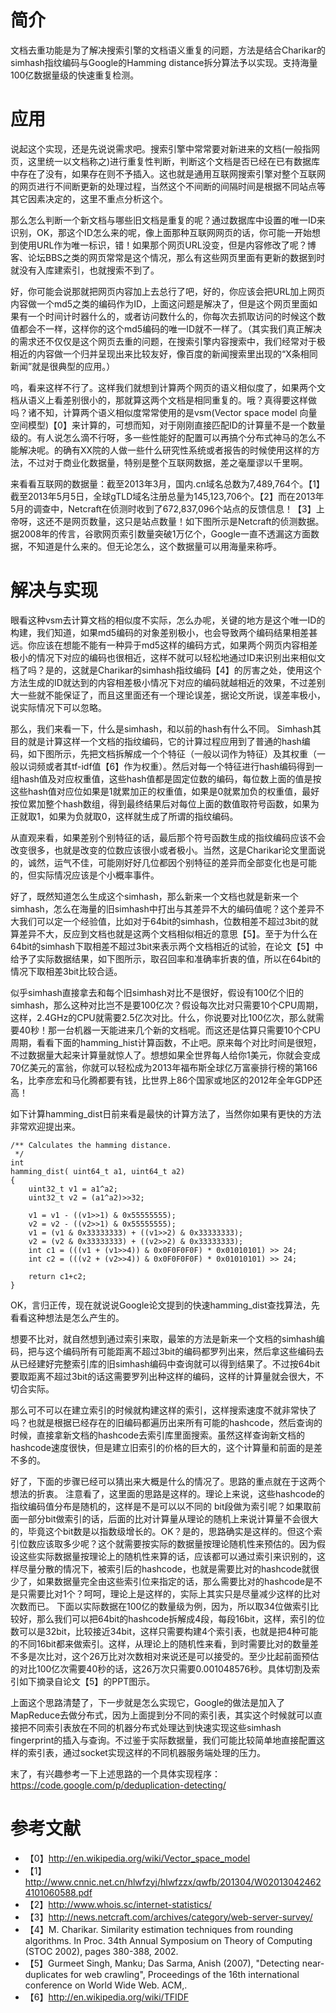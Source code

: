 # 简介 #

文档去重功能是为了解决搜索引擎的文档语义重复的问题，方法是结合Charikar的simhash指纹编码与Google的Hamming distance拆分算法予以实现。支持海量100亿数据量级的快速重复检测。

# 应用 #

说起这个实现，还是先说说需求吧。搜索引擎中常常要对新进来的文档(一般指网页，这里统一以文档称之)进行重复性判断，判断这个文档是否已经在已有数据库中存在了没有，如果存在则不予插入。这也就是通用互联网搜索引擎对整个互联网的网页进行不间断更新的处理过程，当然这个不间断的间隔时间是根据不同站点等其它因素决定的，这里不重点分析这个。

那么怎么判断一个新文档与哪些旧文档是重复的呢？通过数据库中设置的唯一ID来识别，OK，那这个ID怎么来的呢，像上面那种互联网网页的话，你可能一开始想到使用URL作为唯一标识，错！如果那个网页URL没变，但是内容修改了呢？博客、论坛BBS之类的网页常常是这个情况，那么有这些网页里面有更新的数据到时就没有入库建索引，也就搜索不到了。

好，你可能会说那就把网页内容加上去总行了吧，好的，你应该会把URL加上网页内容做一个md5之类的编码作为ID，上面这问题是解决了，但是这个网页里面如果有一个时间计时器什么的，或者访问数什么的，你每次去抓取访问的时候这个数值都会不一样，这样你的这个md5编码的唯一ID就不一样了。（其实我们真正解决的需求还不仅仅是这个网页去重的问题，在搜索引擎内容搜索中，我们经常对于极相近的内容做一个归并呈现出来比较友好，像百度的新闻搜索里出现的“X条相同新闻”就是很典型的应用。）

呜，看来这样不行了。这样我们就想到计算两个网页的语义相似度了，如果两个文档从语义上看差别很小的，那就算这两个文档是相同重复的。哦？真得要这样做吗？诸不知，计算两个语义相似度常常使用的是vsm(Vector space model 向量空间模型)【0】来计算的，可想而知，对于刚刚直接匹配ID的计算量不是一个数量级的。有人说怎么滴不行呀，多一些性能好的配置可以再搞个分布式神马的怎么不能解决呢。的确有XX院的人做一些什么研究性系统或者报告的时候使用这样的方法，不过对于商业化数据量，特别是整个互联网数据，差之毫厘谬以千里啊。

来看看互联网的数据量：截至2013年3月，国内.cn域名总数为7,489,764个。【1】截至2013年5月5日，全球gTLD域名注册总量为145,123,706个。【2】而在2013年5月的调查中，Netcraft在侦测时收到了672,837,096个站点的反馈信息！【3】上帝呀，这还不是网页数量，这只是站点数量！如下图所示是Netcraft的侦测数据。据2008年的传言，谷歌网页索引数量突破1万亿个，Google一直不透漏这方面数据，不知道是什么来的。但无论怎么，这个数据量可以用海量来称呼。

# 解决与实现 #

眼看这种vsm去计算文档的相似度不实际，怎么办呢，关键的地方是这个唯一ID的构建，我们知道，如果md5编码的对象差别极小，也会导致两个编码结果相差甚远。你应该在想能不能有一种异于md5这样的编码方式，如果两个网页内容相差极小的情况下对应的编码也很相近，这样不就可以轻松地通过ID来识别出来相似文档了吗？是的，这就是Charikar的simhash指纹编码【4】的厉害之处，使用这个方法生成的ID就达到的内容相差极小情况下对应的编码就越相近的效果，不过差别大一些就不能保证了，而且这里面还有一个理论误差，据论文所说，误差率极小，说实际情况下可以忽略。

那么，我们来看一下，什么是simhash，和以前的hash有什么不同。
Simhash其目的就是计算这样一个文档的指纹编码，它的计算过程应用到了普通的hash编码，如下图所示，先把文档拆解成一个个特征（一般以词作为特征）及其权重（一般以词频或者其tf-idf值【6】作为权重）。然后对每一个特征进行hash编码得到一组hash值及对应权重值，这些hash值都是固定位数的编码，每位数上面的值是按这些hash值对应位如果是1就累加正的权重值，如果是0就累加负的权重值，最好按位累加整个hash数组，得到最终结果后对每位上面的数值取符号函数，如果为正就取1，如果为负就取0，这样就生成了所谓的指纹编码。

从直观来看，如果差别个别特征的话，最后那个符号函数生成的指纹编码应该不会改变很多，也就是改变的位数应该很小或者极小。当然，这是Charikar论文里面说的，诚然，运气不佳，可能刚好好几位都因个别特征的差异而全部变化也是可能的，但实际情况应该是个小概率事件。

好了，既然知道怎么生成这个simhash，那么新来一个文档也就是新来一个simhash，怎么在海量的旧simhash中打出与其差异不大的编码值呢？这个差异不大我们可以定一个经验值，比如对于64bit的simhash，位数相差不超过3bit的就算差异不大，反应到文档也就是这两个文档相似相近的意思【5】。至于为什么在64bit的simhash下取相差不超过3bit来表示两个文档相近的试验，在论文【5】中给予了实际数据结果，如下图所示，取召回率和准确率折衷的值，所以在64bit的情况下取相差3bit比较合适。

似乎simhash直接拿去和每个旧simhash对比不是很好，假设有100亿个旧的simhash，那么这种对比岂不是要100亿次？假设每次比对只需要10个CPU周期，这样，2.4GHz的CPU就需要2.5亿次对比。什么，你说要对比100亿次，那么就需要40秒！那一台机器一天能进来几个新的文档呢。而这还是估算只需要10个CPU周期，看看下面的hamming\_hist计算函数，不止吧。原来每个对比时间是很短，不过数据量大起来计算量就惊人了。想想如果全世界每人给你1美元，你就会变成70亿美元的富翁，你就可以轻松成为2013年福布斯全球亿万富豪排行榜的第166名，比李彦宏和马化腾都要有钱，比世界上86个国家或地区的2012年全年GDP还高！

如下计算hamming\_dist日前来看是最快的计算方法了，当然你如果有更快的方法非常欢迎提出来。

```
/** Calculates the hamming distance.
 */
int
hamming_dist( uint64_t a1, uint64_t a2)
{
    uint32_t v1 = a1^a2;
    uint32_t v2 = (a1^a2)>>32;

    v1 = v1 - ((v1>>1) & 0x55555555);
    v2 = v2 - ((v2>>1) & 0x55555555);
    v1 = (v1 & 0x33333333) + ((v1>>2) & 0x33333333);
    v2 = (v2 & 0x33333333) + ((v2>>2) & 0x33333333);
    int c1 = (((v1 + (v1>>4)) & 0x0F0F0F0F) * 0x01010101) >> 24;
    int c2 = (((v2 + (v2>>4)) & 0x0F0F0F0F) * 0x01010101) >> 24;

    return c1+c2;
}
```

OK，言归正传，现在就说说Google论文提到的快速hamming\_dist查找算法，先看看这种想法是怎么产生的。

想要不比对，就自然想到通过索引来取，最笨的方法是新来一个文档的simhash编码，把与这个编码所有可能距离不超过3bit的编码都罗列出来，然后拿这些编码去从已经建好完整索引库的旧simhash编码中查询就可以得到结果了。不过按64bit要取距离不超过3bit的话这需要罗列出种这样的编码，这样的计算量就会很大，不切合实际。

那么可不可以在建立索引的时候就构建这样的索引，这样搜索速度不就非常快了吗？也就是根据已经存在的旧编码都遍历出来所有可能的hashcode，然后查询的时候，直接拿新文档的hashcode去索引库里面搜索。虽然这样查询新文档的hashcode速度很快，但是建立旧索引的价格的巨大的，这个计算量和前面的是差不多的。

好了，下面的步骤已经可以猜出来大概是什么的情况了。思路的重点就在于这两个想法的折衷。
注意看了，这里面的思路是这样的。理论上来说，这些hashcode的指纹编码值分布是随机的，这样是不是可以以不同的 bit段做为索引呢？如果取前面一部分bit做索引的话，后面的比对计算量从理论的随机上来说计算量不会很大的，毕竟这个bit数是以指数级增长的。OK？是的，思路确实是这样的。但这个索引位数应该取多少呢？这个就需要按实际的数据量按理论随机性来预估的。因为假设这些实际数据量按理论上的随机性来算的话，应该都可以通过索引来识别的，这样尽量分散的情况下，被索引后的hashcode，也就是需要比对的hashcode就很少了，如果数据量完全由这些索引位来指定的话，那么需要比对的hashcode是不是只需要比对1个？呵呵，理论上是这样的，实际上其实只是尽量减少这样的比对次数而已。
下面以实际数据在100亿的数量级为例，因为，所以取34位做索引比较好，那么我们可以把64bit的hashcode拆解成4段，每段16bit，这样，索引的位数可以是32bit，比较接近34bit，这样只需要构建4个索引表，也就是把4种可能的不同16bit都来做索引。这样，从理论上的随机性来看，到时需要比对的数量差不多是次比对，这个26万比对次数相对来说还是可以接受的。至少比起前面预估的对比100亿次需要40秒的话，这26万次只需要0.001048576秒。具体切割及索引如下摘录自论文【5】的PPT图示。

上面这个思路清楚了，下一步就是怎么实现它，Google的做法是加入了MapReduce去做分布式，因为上面提到分不同的索引表，其实这个时候就可以直接把不同索引表放在不同的机器分布式处理达到快速实现这些simhash fingerprint的插入与查询。不过鉴于实际数据量，我们可能比较简单地直接配置这样的索引表，通过socket实现这样的不同机器服务端处理的压力。

末了，有兴趣参考一下上述思路的一个具体实现程序：
https://code.google.com/p/deduplication-detecting/

# 参考文献 #

  * 【0】http://en.wikipedia.org/wiki/Vector_space_model
  * 【1】http://www.cnnic.net.cn/hlwfzyj/hlwfzzx/qwfb/201304/W020130424624101060588.pdf
  * 【2】http://www.whois.sc/internet-statistics/
  * 【3】http://news.netcraft.com/archives/category/web-server-survey/
  * 【4】M. Charikar. Similarity estimation techniques from rounding algorithms. In Proc. 34th Annual Symposium on Theory of Computing (STOC 2002), pages 380-388, 2002.
  * 【5】Gurmeet Singh, Manku; Das Sarma, Anish (2007), "Detecting near-duplicates for web crawling", Proceedings of the 16th international conference on World Wide Web. ACM,.
  * 【6】http://en.wikipedia.org/wiki/TFIDF